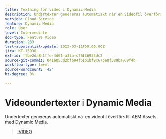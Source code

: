```yaml
---
title: Textning för video i Dynamic Media
description: Undertexter genereras automatiskt när en videofil överförs till Dynamic Media.
version: Cloud Service
feature: Dynamic Media
role: User
level: Intermediate
doc-type: Feature Video
duration: 233
last-substantial-update: 2025-03-11T00:00:00Z
jira: KT-15930
exl-id: ffbe2da8-1ffe-4d61-a3fa-c76136933dc2
source-git-commit: 041b053d2bfb94f51b1bf9c67be8f389ba709f4b
workflow-type: tm+mt
source-wordcount: '42'
ht-degree: 0%

---
```


# Videoundertexter i Dynamic Media

Undertexter genereras automatiskt när en videofil överförs till AEM Assets med Dynamic Media.

>[!VIDEO](https://video.tv.adobe.com/v/3432627/?learn=on)
